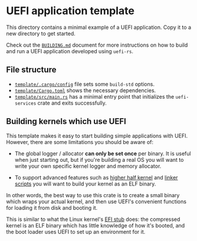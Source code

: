 # UEFI application template

This directory contains a minimal example of a UEFI application.
Copy it to a new directory to get started.

Check out the [`BUILDING.md`](../BUILDING.md) document for more instructions on
how to build and run a UEFI application developed using `uefi-rs`.

## File structure

- [`template/.cargo/config`](./.cargo/config) file sets some `build-std` options.
- [`template/Cargo.toml`](./Cargo.toml) shows the necessary
  dependencies.
- [`template/src/main.rs`](./src/main.rs) has a minimal entry point that
  initializes the `uefi-services` crate and exits successfully.

## Building kernels which use UEFI

This template makes it easy to start building simple applications with UEFI.
However, there are some limitations you should be aware of:

- The global logger / allocator **can only be set once** per binary.
  It is useful when just starting out, but if you're building a real OS you will
  want to write your own specific kernel logger and memory allocator.

- To support advanced features such as [higher half kernel] and [linker scripts]
  you will want to build your kernel as an ELF binary.

In other words, the best way to use this crate is to create a small binary which
wraps your actual kernel, and then use UEFI's convenient functions for loading
it from disk and booting it.

This is similar to what the Linux kernel's [EFI stub] does: the compressed kernel
is an ELF binary which has little knowledge of how it's booted, and the boot loader
uses UEFI to set up an environment for it.

[higher half kernel]: https://wiki.osdev.org/Higher_Half_Kernel
[linker scripts]: https://sourceware.org/binutils/docs/ld/Scripts.html
[EFI stub]: https://www.kernel.org/doc/Documentation/efi-stub.txt
